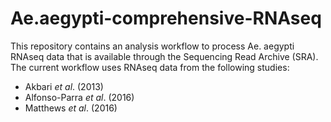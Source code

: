 # Ae.aegypti-comprehensive-RNAseq

This repository contains an analysis workflow to process Ae. aegypti RNAseq data that is available through the Sequencing Read Archive (SRA). The current workflow uses RNAseq data from the following studies:

* Akbari *et al*. (2013)
* Alfonso-Parra *et al*. (2016)
* Matthews *et al*. (2016)
